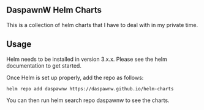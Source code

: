 ## DaspawnW Helm Charts ##

This is a collection of helm charts that I have to deal with in my private time.

## Usage

Helm needs to be installed in version 3.x.x. Please see the helm documentation to get started.

Once Helm is set up properly, add the repo as follows:

```
helm repo add daspawnw https://daspawnw.github.io/helm-charts
```

You can then run helm search repo daspawnw to see the charts.
